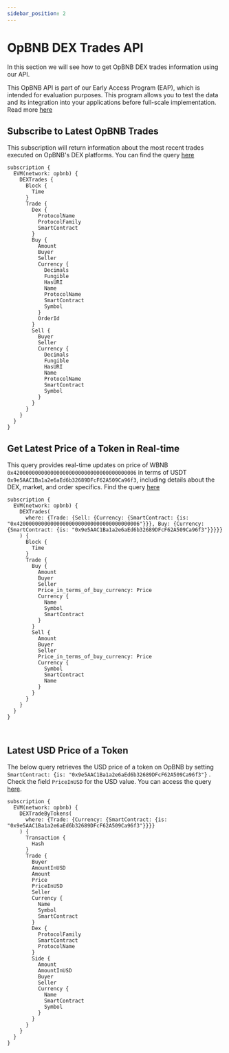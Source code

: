 ```yaml
---
sidebar_position: 2
---
```


# OpBNB DEX Trades API

<head>
<meta name="title" content="How to Get OpBNB Decentralized Exchange Data with DEX Trades API"/>
<meta name="description" content="Get on-chain data of any OpBNB based DEX through our DEX Trades API."/>
<meta name="keywords" content="OpBNB DEX Trades api,OpBNB DEX Trades python api,OpBNB DEX Trades token api,OpBNB Dex NFT api, DEX Trades scan api, DEX Trades api, DEX Trades api docs, DEX Trades crypto api, DEX Trades blockchain api,OpBNB network api, OpBNB web3 api"/>
<meta name="robots" content="index, follow"/>
<meta http-equiv="Content-Type" content="text/html; charset=utf-8"/>
<meta name="language" content="English"/>

<!-- Open Graph / Facebook -->

<meta property="og:type" content="website" />
<meta
  property="og:title"
  content="How to Get OpBNB Decentralized Exchange Data with DEX Trades API"
/>
<meta
  property="og:description"
  content="Get on-chain data of any OpBNB based DEX through our DEX Trades API."
/>

<!-- Twitter -->

<meta property="twitter:card" content="summary_large_image" />
<meta property="twitter:title" content="How to Get OpBNB Decentralized Exchange Data with DEX Trades API" />
<meta property="twitter:description" content="Get on-chain data of any OpBNB based DEX through our DEX Trades API." />
</head>

In this section we will see how to get OpBNB DEX trades information using our API.

This OpBNB API is part of our Early Access Program (EAP), which is intended for evaluation purposes. This program allows you to test the data and its integration into your applications before full-scale implementation. Read more [here](https://docs.bitquery.io/docs/graphql/dataset/EAP/)

## Subscribe to Latest OpBNB Trades

This subscription will return information about the most recent trades executed on OpBNB's DEX platforms.
You can find the query [here](https://ide.bitquery.io/Realtime-opbnb-dex-trades-websocket)

```
subscription {
  EVM(network: opbnb) {
    DEXTrades {
      Block {
        Time
      }
      Trade {
        Dex {
          ProtocolName
          ProtocolFamily
          SmartContract
        }
        Buy {
          Amount
          Buyer
          Seller
          Currency {
            Decimals
            Fungible
            HasURI
            Name
            ProtocolName
            SmartContract
            Symbol
          }
          OrderId
        }
        Sell {
          Buyer
          Seller
          Currency {
            Decimals
            Fungible
            HasURI
            Name
            ProtocolName
            SmartContract
            Symbol
          }
        }
      }
    }
  }
}

```

## Get Latest Price of a Token in Real-time

This query provides real-time updates on price of WBNB `0x4200000000000000000000000000000000000006` in terms of USDT `0x9e5AAC1Ba1a2e6aEd6b32689DFcF62A509Ca96f3`, including details about the DEX, market, and order specifics. Find the query [here](https://ide.bitquery.io/Price-of-WBNB-in-terms-of-USDT-on-opBNB)

```
subscription {
  EVM(network: opbnb) {
    DEXTrades(
      where: {Trade: {Sell: {Currency: {SmartContract: {is: "0x4200000000000000000000000000000000000006"}}}, Buy: {Currency: {SmartContract: {is: "0x9e5AAC1Ba1a2e6aEd6b32689DFcF62A509Ca96f3"}}}}}
    ) {
      Block {
        Time
      }
      Trade {
        Buy {
          Amount
          Buyer
          Seller
          Price_in_terms_of_buy_currency: Price
          Currency {
            Name
            Symbol
            SmartContract
          }
        }
        Sell {
          Amount
          Buyer
          Seller
          Price_in_terms_of_buy_currency: Price
          Currency {
            Symbol
            SmartContract
            Name
          }
        }
      }
    }
  }
}



```

## Latest USD Price of a Token

The below query retrieves the USD price of a token on OpBNB by setting `SmartContract: {is: "0x9e5AAC1Ba1a2e6aEd6b32689DFcF62A509Ca96f3"}` . Check the field `PriceInUSD` for the USD value. You can access the query [here](https://ide.bitquery.io/Latest-price-of-a-USDT-in-USD-on-opBNB#).

```
subscription {
  EVM(network: opbnb) {
    DEXTradeByTokens(
      where: {Trade: {Currency: {SmartContract: {is: "0x9e5AAC1Ba1a2e6aEd6b32689DFcF62A509Ca96f3"}}}}
    ) {
      Transaction {
        Hash
      }
      Trade {
        Buyer
        AmountInUSD
        Amount
        Price
        PriceInUSD
        Seller
        Currency {
          Name
          Symbol
          SmartContract
        }
        Dex {
          ProtocolFamily
          SmartContract
          ProtocolName
        }
        Side {
          Amount
          AmountInUSD
          Buyer
          Seller
          Currency {
            Name
            SmartContract
            Symbol
          }
        }
      }
    }
  }
}


```
